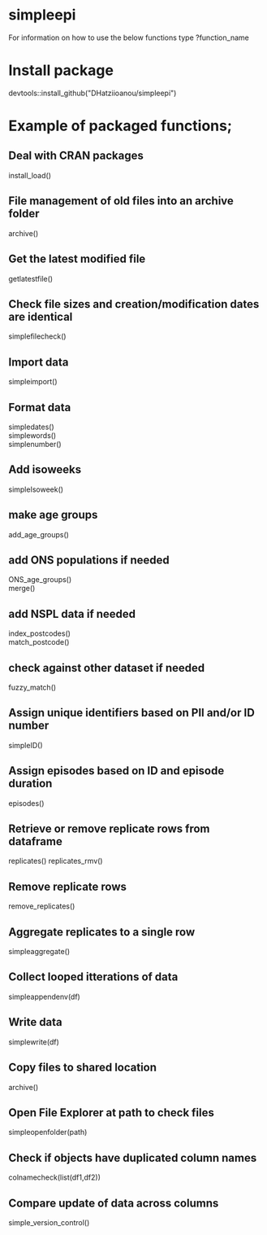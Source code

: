# simpleepi


For information on how to use the below functions type ?function_name

# Install package
devtools::install_github("DHatziioanou/simpleepi")


# Example of packaged functions;

## Deal with CRAN packages
install_load()

## File management of old files into an archive folder
archive()

## Get the latest modified file
getlatestfile()


## Check file sizes and creation/modification dates are identical
simplefilecheck()


## Import data
simpleimport()


## Format data
simpledates()  
simplewords()  
simplenumber()  

## Add isoweeks
simpleIsoweek()  

## make age groups
add_age_groups()    

## add ONS populations if needed
ONS_age_groups()   
merge()


## add NSPL data if needed
index_postcodes()  
match_postcode()

## check against other dataset if needed
fuzzy_match()  

## Assign unique identifiers based on PII and/or ID number
simpleID()

## Assign episodes based on ID and episode duration
episodes()

## Retrieve or remove replicate rows from dataframe
replicates()
replicates_rmv()

## Remove replicate rows
remove_replicates()

## Aggregate replicates to a single row
simpleaggregate()

## Collect looped itterations of data
simpleappendenv(df)

## Write data
simplewrite(df)

## Copy files to shared location
archive()

## Open File Explorer at path to check files
simpleopenfolder(path)

## Check if objects have duplicated column names
colnamecheck(list(df1,df2))

## Compare update of data across columns
simple_version_control()
